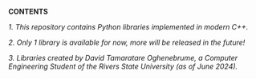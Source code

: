 **CONTENTS**


*1. This repository contains Python libraries implemented in modern C++.*

*2. Only 1 library is available for now, more will be released in the future!*

*3. Libraries created by David Tamaratare Oghenebrume, a Computer Engineering Student of the Rivers State University (as of June 2024).*